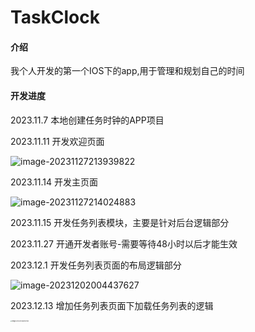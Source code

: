 # TaskClock

#### 介绍
我个人开发的第一个IOS下的app,用于管理和规划自己的时间 

#### 开发进度

2023.11.7 本地创建任务时钟的APP项目

2023.11.11 开发欢迎页面

![image-20231127213939822](https://p.ipic.vip/j3dsun.png)


2023.11.14 开发主页面

![image-20231127214024883](https://p.ipic.vip/a4jdkq.png)

2023.11.15 开发任务列表模块，主要是针对后台逻辑部分

2023.11.27 开通开发者账号-需要等待48小时以后才能生效

2023.12.1 开发任务列表页面的布局逻辑部分

![image-20231202004437627](https://p.ipic.vip/rn7n5y.png)

2023.12.13 增加任务列表页面下加载任务列表的逻辑

<img src="https://p.ipic.vip/btp9jz.png" alt="image-20231213182107000" style="zoom: 15%;" />
